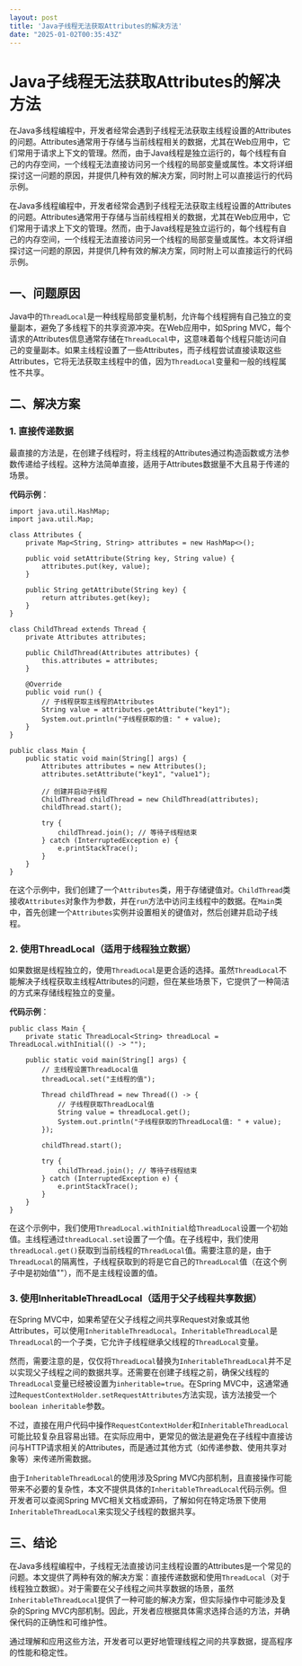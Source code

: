 ```yaml
---
layout: post
title: 'Java子线程无法获取Attributes的解决方法'
date: "2025-01-02T00:35:43Z"
---
```

Java子线程无法获取Attributes的解决方法
==========================

在Java多线程编程中，开发者经常会遇到子线程无法获取主线程设置的Attributes的问题。Attributes通常用于存储与当前线程相关的数据，尤其在Web应用中，它们常用于请求上下文的管理。然而，由于Java线程是独立运行的，每个线程有自己的内存空间，一个线程无法直接访问另一个线程的局部变量或属性。本文将详细探讨这一问题的原因，并提供几种有效的解决方案，同时附上可以直接运行的代码示例。

在Java多线程编程中，开发者经常会遇到子线程无法获取主线程设置的Attributes的问题。Attributes通常用于存储与当前线程相关的数据，尤其在Web应用中，它们常用于请求上下文的管理。然而，由于Java线程是独立运行的，每个线程有自己的内存空间，一个线程无法直接访问另一个线程的局部变量或属性。本文将详细探讨这一问题的原因，并提供几种有效的解决方案，同时附上可以直接运行的代码示例。

一、问题原因
------

Java中的`ThreadLocal`是一种线程局部变量机制，允许每个线程拥有自己独立的变量副本，避免了多线程下的共享资源冲突。在Web应用中，如Spring MVC，每个请求的Attributes信息通常存储在`ThreadLocal`中，这意味着每个线程只能访问自己的变量副本。如果主线程设置了一些Attributes，而子线程尝试直接读取这些Attributes，它将无法获取主线程中的值，因为`ThreadLocal`变量和一般的线程属性不共享。

二、解决方案
------

### 1\. 直接传递数据

最直接的方法是，在创建子线程时，将主线程的Attributes通过构造函数或方法参数传递给子线程。这种方法简单直接，适用于Attributes数据量不大且易于传递的场景。

**代码示例**：

    import java.util.HashMap;
    import java.util.Map;
     
    class Attributes {
        private Map<String, String> attributes = new HashMap<>();
     
        public void setAttribute(String key, String value) {
            attributes.put(key, value);
        }
     
        public String getAttribute(String key) {
            return attributes.get(key);
        }
    }
     
    class ChildThread extends Thread {
        private Attributes attributes;
     
        public ChildThread(Attributes attributes) {
            this.attributes = attributes;
        }
     
        @Override
        public void run() {
            // 子线程获取主线程的Attributes
            String value = attributes.getAttribute("key1");
            System.out.println("子线程获取的值: " + value);
        }
    }
     
    public class Main {
        public static void main(String[] args) {
            Attributes attributes = new Attributes();
            attributes.setAttribute("key1", "value1");
     
            // 创建并启动子线程
            ChildThread childThread = new ChildThread(attributes);
            childThread.start();
     
            try {
                childThread.join(); // 等待子线程结束
            } catch (InterruptedException e) {
                e.printStackTrace();
            }
        }
    }
    

在这个示例中，我们创建了一个`Attributes`类，用于存储键值对。`ChildThread`类接收`Attributes`对象作为参数，并在`run`方法中访问主线程中的数据。在`Main`类中，首先创建一个`Attributes`实例并设置相关的键值对，然后创建并启动子线程。

### 2\. 使用ThreadLocal（适用于线程独立数据）

如果数据是线程独立的，使用`ThreadLocal`是更合适的选择。虽然`ThreadLocal`不能解决子线程获取主线程Attributes的问题，但在某些场景下，它提供了一种简洁的方式来存储线程独立的变量。

**代码示例**：

    public class Main {
        private static ThreadLocal<String> threadLocal = ThreadLocal.withInitial(() -> "");
     
        public static void main(String[] args) {
            // 主线程设置ThreadLocal值
            threadLocal.set("主线程的值");
     
            Thread childThread = new Thread(() -> {
                // 子线程获取ThreadLocal值
                String value = threadLocal.get();
                System.out.println("子线程获取的ThreadLocal值: " + value);
            });
     
            childThread.start();
     
            try {
                childThread.join(); // 等待子线程结束
            } catch (InterruptedException e) {
                e.printStackTrace();
            }
        }
    }
    

在这个示例中，我们使用`ThreadLocal.withInitial`给`ThreadLocal`设置一个初始值。主线程通过`threadLocal.set`设置了一个值。在子线程中，我们使用`threadLocal.get()`获取到当前线程的`ThreadLocal`值。需要注意的是，由于`ThreadLocal`的隔离性，子线程获取到的将是它自己的`ThreadLocal`值（在这个例子中是初始值""），而不是主线程设置的值。

### 3\. 使用InheritableThreadLocal（适用于父子线程共享数据）

在Spring MVC中，如果希望在父子线程之间共享Request对象或其他Attributes，可以使用`InheritableThreadLocal`。`InheritableThreadLocal`是`ThreadLocal`的一个子类，它允许子线程继承父线程的`ThreadLocal`变量。

然而，需要注意的是，仅仅将`ThreadLocal`替换为`InheritableThreadLocal`并不足以实现父子线程之间的数据共享。还需要在创建子线程之前，确保父线程的`ThreadLocal`变量已经被设置为`inheritable=true`。在Spring MVC中，这通常通过`RequestContextHolder.setRequestAttributes`方法实现，该方法接受一个`boolean inheritable`参数。

不过，直接在用户代码中操作`RequestContextHolder`和`InheritableThreadLocal`可能比较复杂且容易出错。在实际应用中，更常见的做法是避免在子线程中直接访问与HTTP请求相关的Attributes，而是通过其他方式（如传递参数、使用共享对象等）来传递所需数据。

由于`InheritableThreadLocal`的使用涉及Spring MVC内部机制，且直接操作可能带来不必要的复杂性，本文不提供具体的`InheritableThreadLocal`代码示例。但开发者可以查阅Spring MVC相关文档或源码，了解如何在特定场景下使用`InheritableThreadLocal`来实现父子线程的数据共享。

三、结论
----

在Java多线程编程中，子线程无法直接访问主线程设置的Attributes是一个常见的问题。本文提供了两种有效的解决方案：直接传递数据和使用`ThreadLocal`（对于线程独立数据）。对于需要在父子线程之间共享数据的场景，虽然`InheritableThreadLocal`提供了一种可能的解决方案，但实际操作中可能涉及复杂的Spring MVC内部机制。因此，开发者应根据具体需求选择合适的方法，并确保代码的正确性和可维护性。

通过理解和应用这些方法，开发者可以更好地管理线程之间的共享数据，提高程序的性能和稳定性。